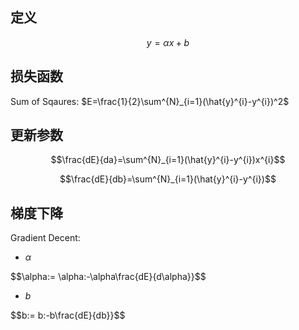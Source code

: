 ## 定义

$$y=\alpha x+b$$

## 损失函数
Sum of Sqaures: $E=\frac{1}{2}\sum^{N}_{i=1}(\hat{y}^{i}-y^{i})^2$

## 更新参数

$$\frac{dE}{da}=\sum^{N}_{i=1}(\hat{y}^{i}-y^{i})x^{i}$$

$$\frac{dE}{db}=\sum^{N}_{i=1}(\hat{y}^{i}-y^{i})$$

## 梯度下降

Gradient Decent:

- $\alpha$
  
$$\alpha:= \alpha:-\alpha\frac{dE}{d\alpha}}$$

- $b$

$$b:= b:-b\frac{dE}{db}}$$